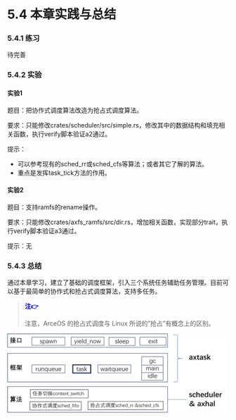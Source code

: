 # 5.4 本章实践与总结

### 5.4.1 练习

待完善

### 5.4.2 实验

#### 实验1

题目：把协作式调度算法改造为抢占式调度算法。

要求：只能修改crates/scheduler/src/simple.rs，修改其中的数据结构和填充相关函数，执行verify脚本验证a2通过。

提示：

- 可以参考现有的sched_rr或sched_cfs等算法；或者其它了解的算法。
- 重点是发挥task_tick方法的作用。

#### 实验2

题目：支持ramfs的rename操作。

要求：只能修改crates/axfs_ramfs/src/dir.rs，增加相关函数，实现部分trait，执行verify脚本验证a3通过。

提示：无

### 5.4.3 总结

通过本章学习，建立了基础的调度框架，引入三个系统任务辅助任务管理。目前可以基于最简单的协作式和抢占式调度算法，支持多任务。

> <font color=blue>**注👉**</font>
>
> 注意，ArceOS 的抢占式调度与 Linux 所说的”抢占”有概念上的区别。

<img src="./img/img5_17.png" alt="image-20230911113912689" style="zoom:50%;" />
